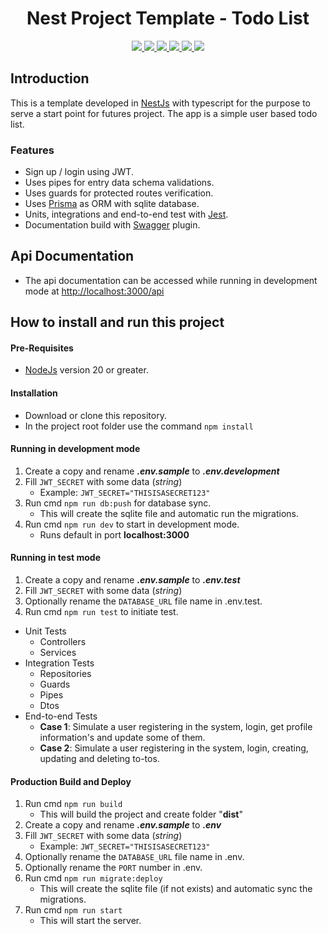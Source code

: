 <h1 align="center">Nest Project Template - Todo List</h1> 

<p align="center">
<a href="https://nestjs.com/">
<img src="https://img.shields.io/badge/NestJS-Framework-red?style=for-the-badge&logo=nestjs" />
</a>
<a href="https://www.typescriptlang.org">
<img src="https://img.shields.io/badge/TypeScript-Language-blue?style=for-the-badge&logo=typescript" />
</a>
<a href="https://www.prisma.io/">
<img src="https://img.shields.io/badge/Prisma-ORM-green?style=for-the-badge&logo=prisma" />
</a>
<a href="https://www.sqlite.org/">
<img src="https://img.shields.io/badge/SQLite-Database-blue?style=for-the-badge&logo=sqlite" />
</a>
<a href="https://jestjs.io/">
<img src="https://img.shields.io/badge/Jest-Testing-red?style=for-the-badge&logo=jest" />
</a>
<a href="https://swagger.io/">
<img src="https://img.shields.io/badge/Swagger-API%20Documentation-brightgreen?style=for-the-badge&logo=swagger" />
</a>
</p>

## Introduction
This is a template developed in [NestJs](https://nestjs.com/) with typescript for the purpose to serve a start point for futures project. The app is a simple user based todo list.

### Features
- Sign up / login using JWT.
- Uses pipes for entry data schema validations.
- Uses guards for protected routes verification.
- Uses [Prisma](https://www.prisma.io/) as ORM with sqlite database.
- Units, integrations and end-to-end test with [Jest](https://jestjs.io/).
- Documentation build with [Swagger](https://swagger.io/) plugin.

## Api Documentation
- The api documentation can be accessed while running in development mode at [http://localhost:3000/api](http://localhost:3000/api)

## How to install and run this project
#### Pre-Requisites
- [NodeJs](https://nodejs.org/en) version 20 or greater.

#### Installation
- Download or clone this repository.
- In the project root folder use the command `npm install`

#### Running in development mode
1. Create a copy and rename ***.env.sample*** to ***.env.development***
2. Fill `JWT_SECRET` with some data (*string*)
    - Example: `JWT_SECRET="THISISASECRET123"`
3. Run cmd `npm run db:push` for database sync.
    - This will create the sqlite file and automatic run the migrations.
4. Run cmd `npm run dev` to start in development mode.
    - Runs default in port **localhost:3000**

#### Running in test mode
1. Create a copy and rename ***.env.sample*** to ***.env.test***
2. Fill `JWT_SECRET` with some data (*string*)
3. Optionally rename the `DATABASE_URL` file name in .env.test. 
4. Run cmd `npm run test` to initiate test.
- Unit Tests
    - Controllers
    - Services
- Integration Tests
    - Repositories
    - Guards
    - Pipes
    - Dtos
- End-to-end Tests
    - **Case 1**: Simulate a user registering in the system, login, get profile information's and update some of them.
    - **Case 2**: Simulate a user registering in the system, login, creating, updating and deleting to-tos.

#### Production Build and Deploy
1. Run cmd `npm run build`
    - This will build the project and create folder "**dist**"
2. Create a copy and rename ***.env.sample*** to ***.env***
3. Fill `JWT_SECRET` with some data (*string*)
    - Example: `JWT_SECRET="THISISASECRET123"`
4. Optionally rename the `DATABASE_URL` file name in .env.
5. Optionally rename the `PORT` number in .env.
6. Run cmd `npm run migrate:deploy`
    - This will create the sqlite file (if not exists) and automatic sync the migrations.
7. Run cmd `npm run start`
    - This will start the server.